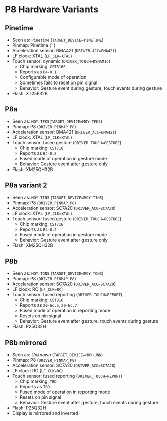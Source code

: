 # P8 Hardware Variants

## Pinetime

- Seen as: `Pinetime` (`TARGET_DEVICE=PINETIME`)
- Pinmap: Pinetime (``)
- Acceleration sensor: BMA421 (`DRIVER_ACC=BMA421`)
- LF clock: XTAL (`LF_CLK=XTAL`)
- Touch sensor: dynamic (`DRIVER_TOUCH=DYNAMIC`)
    - Chip marking: `CST816S`
    - Reports as `B4-0.1`
    - Configurable mode of operation
    - Sometimes fails to reset on pin signal
    - Behavior: Gesture event during gesture, touch events during gesture
- Flash: XT25F32B


## P8a

- Seen as: `MOY-TFK5`(`TARGET_DEVICE=MOY-TFK5`)
- Pinmap: P8 (`DRIVER_PINMAP_P8`)
- Acceleration sensor: BMA421 (`DRIVER_ACC=BMA421`)
- LF clock: XTAL (`LF_CLK=XTAL`)
- Touch sensor: fused gesture (`DRIVER_TOUCH=GESTURE`)
    - Chip marking: `CST716`
    - Reports as `B4-0.2`
    - Fused mode of operation in gesture mode
    - Behavior: Gesture event after gesture only
- Flash: XM25QH32B


## P8a variant 2

- Seen as: `MOY-TIN5` (`TARGET_DEVICE=MOY-TIN5`)
- Pinmap: P8 (`DRIVER_PINMAP_P8`)
- Acceleration sensor: SC7A20 (`DRIVER_ACC=SC7A20`)
- LF clock: XTAL (`LF_CLK=XTAL`)
- Touch sensor: fused gesture (`DRIVER_TOUCH=GESTURE`)
    - Chip marking: `CST716`
    - Reports as `B4-0.2`
    - Fused mode of operation in gesture mode
    - Behavior: Gesture event after gesture only
- Flash: XM25QH32B


## P8b

- Seen as: `MOY-TON5` (`TARGET_DEVICE=MOY-TON5`)
- Pinmap: P8 (`DRIVER_PINMAP_P8`)
- Acceleration sensor: SC7A20 (`DRIVER_ACC=SC7A20`)
- LF clock: RC (`LF_CLK=RC`)
- Touch sensor: fused reporting (`DRIVER_TOUCH=REPORT`)
    - Chip marking: `CST816`
    - Reports as `20-6c.5`, `20-6c.7`
    - Fused mode of operation in reporting mode
    - Resets on pin signal
    - Behavior: Gesture event after gesture, touch events during gesture
- Flash: P25Q32H

## P8b mirrored

- Seen as: *Unknown* (`TARGET_DEVICE=MOY-UNK`)
- Pinmap: P8 (`DRIVER_PINMAP_P8`)
- Acceleration sensor: SC7A20 (`DRIVER_ACC=SC7A20`)
- LF clock: RC (`LF_CLK=RC`)
- Touch sensor: fused reporting (`DRIVER_TOUCH=REPORT`)
    - Chip marking: `TBD`
    - Reports as `TBD`
    - Fused mode of operation in reporting mode
    - Resets on pin signal
    - Behavior: Gesture event after gesture, touch events during gesture
- Flash: P25Q32H
- Display is mirrored and inverted
